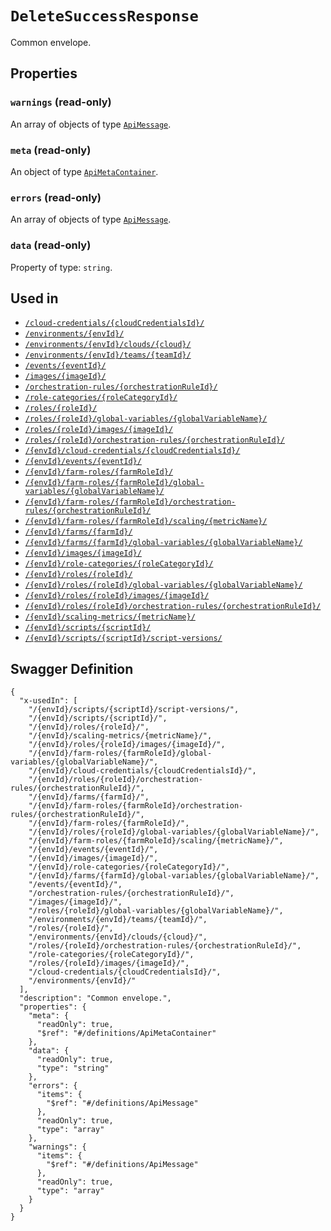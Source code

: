 # `DeleteSuccessResponse` #

Common envelope.





## Properties ##

### `warnings` (read-only) ###




An array of 
objects of type [`ApiMessage`](./../definitions/ApiMessage.mkd).


### `meta` (read-only) ###




An object of type [`ApiMetaContainer`](./../definitions/ApiMetaContainer.mkd).



### `errors` (read-only) ###




An array of 
objects of type [`ApiMessage`](./../definitions/ApiMessage.mkd).


### `data` (read-only) ###




Property of type: `string`.






## Used in ##

  + [`/cloud-credentials/{cloudCredentialsId}/`](./../rest/api/v1beta0/account/cloud-credentials/{cloudCredentialsId}/)
  + [`/environments/{envId}/`](./../rest/api/v1beta0/account/environments/{envId}/)
  + [`/environments/{envId}/clouds/{cloud}/`](./../rest/api/v1beta0/account/environments/{envId}/clouds/{cloud}/)
  + [`/environments/{envId}/teams/{teamId}/`](./../rest/api/v1beta0/account/environments/{envId}/teams/{teamId}/)
  + [`/events/{eventId}/`](./../rest/api/v1beta0/account/events/{eventId}/)
  + [`/images/{imageId}/`](./../rest/api/v1beta0/account/images/{imageId}/)
  + [`/orchestration-rules/{orchestrationRuleId}/`](./../rest/api/v1beta0/account/orchestration-rules/{orchestrationRuleId}/)
  + [`/role-categories/{roleCategoryId}/`](./../rest/api/v1beta0/account/role-categories/{roleCategoryId}/)
  + [`/roles/{roleId}/`](./../rest/api/v1beta0/account/roles/{roleId}/)
  + [`/roles/{roleId}/global-variables/{globalVariableName}/`](./../rest/api/v1beta0/account/roles/{roleId}/global-variables/{globalVariableName}/)
  + [`/roles/{roleId}/images/{imageId}/`](./../rest/api/v1beta0/account/roles/{roleId}/images/{imageId}/)
  + [`/roles/{roleId}/orchestration-rules/{orchestrationRuleId}/`](./../rest/api/v1beta0/account/roles/{roleId}/orchestration-rules/{orchestrationRuleId}/)
  + [`/{envId}/cloud-credentials/{cloudCredentialsId}/`](./../rest/api/v1beta0/user/{envId}/cloud-credentials/{cloudCredentialsId}/)
  + [`/{envId}/events/{eventId}/`](./../rest/api/v1beta0/user/{envId}/events/{eventId}/)
  + [`/{envId}/farm-roles/{farmRoleId}/`](./../rest/api/v1beta0/user/{envId}/farm-roles/{farmRoleId}/)
  + [`/{envId}/farm-roles/{farmRoleId}/global-variables/{globalVariableName}/`](./../rest/api/v1beta0/user/{envId}/farm-roles/{farmRoleId}/global-variables/{globalVariableName}/)
  + [`/{envId}/farm-roles/{farmRoleId}/orchestration-rules/{orchestrationRuleId}/`](./../rest/api/v1beta0/user/{envId}/farm-roles/{farmRoleId}/orchestration-rules/{orchestrationRuleId}/)
  + [`/{envId}/farm-roles/{farmRoleId}/scaling/{metricName}/`](./../rest/api/v1beta0/user/{envId}/farm-roles/{farmRoleId}/scaling/{metricName}/)
  + [`/{envId}/farms/{farmId}/`](./../rest/api/v1beta0/user/{envId}/farms/{farmId}/)
  + [`/{envId}/farms/{farmId}/global-variables/{globalVariableName}/`](./../rest/api/v1beta0/user/{envId}/farms/{farmId}/global-variables/{globalVariableName}/)
  + [`/{envId}/images/{imageId}/`](./../rest/api/v1beta0/user/{envId}/images/{imageId}/)
  + [`/{envId}/role-categories/{roleCategoryId}/`](./../rest/api/v1beta0/user/{envId}/role-categories/{roleCategoryId}/)
  + [`/{envId}/roles/{roleId}/`](./../rest/api/v1beta0/user/{envId}/roles/{roleId}/)
  + [`/{envId}/roles/{roleId}/global-variables/{globalVariableName}/`](./../rest/api/v1beta0/user/{envId}/roles/{roleId}/global-variables/{globalVariableName}/)
  + [`/{envId}/roles/{roleId}/images/{imageId}/`](./../rest/api/v1beta0/user/{envId}/roles/{roleId}/images/{imageId}/)
  + [`/{envId}/roles/{roleId}/orchestration-rules/{orchestrationRuleId}/`](./../rest/api/v1beta0/user/{envId}/roles/{roleId}/orchestration-rules/{orchestrationRuleId}/)
  + [`/{envId}/scaling-metrics/{metricName}/`](./../rest/api/v1beta0/user/{envId}/scaling-metrics/{metricName}/)
  + [`/{envId}/scripts/{scriptId}/`](./../rest/api/v1beta0/user/{envId}/scripts/{scriptId}/)
  + [`/{envId}/scripts/{scriptId}/script-versions/`](./../rest/api/v1beta0/user/{envId}/scripts/{scriptId}/script-versions/)

## Swagger Definition ##

    {
      "x-usedIn": [
        "/{envId}/scripts/{scriptId}/script-versions/", 
        "/{envId}/scripts/{scriptId}/", 
        "/{envId}/roles/{roleId}/", 
        "/{envId}/scaling-metrics/{metricName}/", 
        "/{envId}/roles/{roleId}/images/{imageId}/", 
        "/{envId}/farm-roles/{farmRoleId}/global-variables/{globalVariableName}/", 
        "/{envId}/cloud-credentials/{cloudCredentialsId}/", 
        "/{envId}/roles/{roleId}/orchestration-rules/{orchestrationRuleId}/", 
        "/{envId}/farms/{farmId}/", 
        "/{envId}/farm-roles/{farmRoleId}/orchestration-rules/{orchestrationRuleId}/", 
        "/{envId}/farm-roles/{farmRoleId}/", 
        "/{envId}/roles/{roleId}/global-variables/{globalVariableName}/", 
        "/{envId}/farm-roles/{farmRoleId}/scaling/{metricName}/", 
        "/{envId}/events/{eventId}/", 
        "/{envId}/images/{imageId}/", 
        "/{envId}/role-categories/{roleCategoryId}/", 
        "/{envId}/farms/{farmId}/global-variables/{globalVariableName}/", 
        "/events/{eventId}/", 
        "/orchestration-rules/{orchestrationRuleId}/", 
        "/images/{imageId}/", 
        "/roles/{roleId}/global-variables/{globalVariableName}/", 
        "/environments/{envId}/teams/{teamId}/", 
        "/roles/{roleId}/", 
        "/environments/{envId}/clouds/{cloud}/", 
        "/roles/{roleId}/orchestration-rules/{orchestrationRuleId}/", 
        "/role-categories/{roleCategoryId}/", 
        "/roles/{roleId}/images/{imageId}/", 
        "/cloud-credentials/{cloudCredentialsId}/", 
        "/environments/{envId}/"
      ], 
      "description": "Common envelope.", 
      "properties": {
        "meta": {
          "readOnly": true, 
          "$ref": "#/definitions/ApiMetaContainer"
        }, 
        "data": {
          "readOnly": true, 
          "type": "string"
        }, 
        "errors": {
          "items": {
            "$ref": "#/definitions/ApiMessage"
          }, 
          "readOnly": true, 
          "type": "array"
        }, 
        "warnings": {
          "items": {
            "$ref": "#/definitions/ApiMessage"
          }, 
          "readOnly": true, 
          "type": "array"
        }
      }
    }
